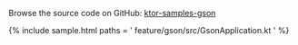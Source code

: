 [//]: # (title: GSON)
[//]: # (category: samples)
[//]: # (permalink: /samples/feature/gson.html)
[//]: # (caption: Example of Serving JSON using GSON)
[//]: # (redirect_from: redirect_from)
[//]: # (- /samples/gson.html: - /samples/gson.html)

Browse the source code on GitHub: [ktor-samples-gson](https://github.com/ktorio/ktor-samples/tree/master/feature/gson)

{% include sample.html paths = '
    feature/gson/src/GsonApplication.kt
' %}